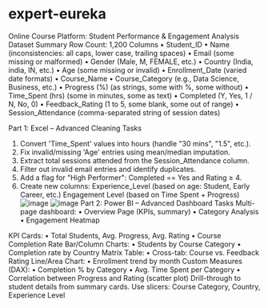 # expert-eureka
Online Course Platform: Student Performance & Engagement Analysis
Dataset Summary
Row Count: 1,200
Columns 
•	Student_ID
•	Name (inconsistencies: all caps, lower case, trailing spaces)
•	Email (some missing or malformed)
•	Gender (Male, M, FEMALE, etc.)
•	Country (India, india, IN, etc.)
•	Age (some missing or invalid)
•	Enrollment_Date (varied date formats)
•	Course_Name
•	Course_Category (e.g., Data Science, Business, etc.)
•	Progress (%) (as strings, some with %, some without)
•	Time_Spent (hrs) (some in minutes, some as text)
•	Completed (Y, Yes, 1 / N, No, 0)
•	Feedback_Rating (1 to 5, some blank, some out of range)
•	Session_Attendance (comma-separated string of session dates)


Part 1: Excel – Advanced Cleaning Tasks

1.	Convert 'Time_Spent' values into hours (handle "30 mins", "1.5", etc.).
2.	Fix invalid/missing 'Age' entries using mean/median imputation.
3.	Extract total sessions attended from the Session_Attendance column.
4.	Filter out invalid email entries and identify duplicates.
5.	Add a flag for "High Performer": Completed == Yes and Rating ≥ 4.
6.	Create new columns: Experience_Level (based on age: Student, Early Career, etc.) Engagement Level (based on Time Spent + Progress)
![image](https://github.com/user-attachments/assets/e361c328-9635-4021-b84d-4d8b596e89eb)
![image](https://github.com/user-attachments/assets/1c123db5-a7d6-461f-981d-12038eb04e2f)
Part 2: Power BI – Advanced Dashboard Tasks
Multi-page dashboard:
•	Overview Page (KPIs, summary)
•	Category Analysis
•	Engagement Heatmap

KPI Cards:
•	Total Students, Avg. Progress, Avg. Rating
•	Course Completion Rate
Bar/Column Charts:
•	Students by Course Category
•	Completion rate by Country
Matrix Table:
•	Cross-tab: Course vs. Feedback Rating
Line/Area Chart:
•	Enrollment trend by month
 Custom Measures (DAX):
•	Completion % by Category
•	Avg. Time Spent per Category
•	Correlation between Progress and Rating (scatter plot)
Drill-through to student details from summary cards.
Use slicers: Course Category, Country, Experience Level


